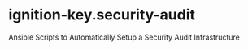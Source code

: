 # ignition-key.security-audit
Ansible Scripts to Automatically Setup a Security Audit Infrastructure 
